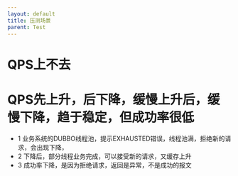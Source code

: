 ```yaml
---
layout: default
title: 压测场景
parent: Test
---
```


# QPS上不去


# QPS先上升，后下降，缓慢上升后，缓慢下降，趋于稳定，但成功率很低

- 1 业务系统的DUBBO线程池，提示EXHAUSTED错误，线程池满，拒绝新的请求，会出现下降，
- 2 下降后，部分线程业务完成，可以接受新的请求，又缓存上升
- 3 成功率下降，是因为拒绝请求，返回是异常，不是成功的报文


# 
